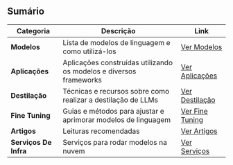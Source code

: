 ## Sumário

| **Categoria**       | **Descrição**                                                              | **Link**                                                    |
|-----------------|------------------------------------------------------------------------|---------------------------------------------------------|
| **Modelos**         | Lista de modelos de linguagem e como utilizá-los           | [Ver Modelos](./content/modelos/README.md)                        |
| **Aplicações**      | Aplicações construídas utilizando os modelos e diversos frameworks   | [Ver Aplicações](./content/aplicacoes/README.md)                  |
| **Destilação**      | Técnicas e recursos sobre como realizar a destilação de LLMs           | [Ver Destilação](./content/destilacao/README.md)                  |
| **Fine Tuning**     | Guias e métodos para ajustar e aprimorar modelos de linguagem          | [Ver Fine Tuning](./content/finetuning/README.md)                |
| **Artigos**         | Leituras recomendadas           | [Ver Artigos](./content/artigos/README.md)                        |
| **Serviços De Infra**    | Serviços para rodar modelos na nuvem | [Ver Serviços](./content/deep-infra/README.md)
